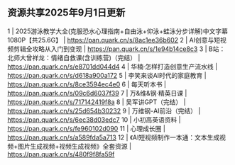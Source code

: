 ## 资源共享2025年9月1日更新
1 | 2025游泳教学大全(克服恐水心理指南+自由泳+仰泳+蛙泳分步详解)中文字幕 1080P【共25.6G】 | https://pan.quark.cn/s/8ac1ee36b602
2 | AI创意与短视频剪辑全攻略从入门到变现 | https://pan.quark.cn/s/1e94b14ce8c3
3 | B站：北师大曾祥龙：情绪自救课(含训练营)（完结） | https://pan.quark.cn/s/e8701dd044d4
4 | 华楠·怎样打造创意生产流水线 | https://pan.quark.cn/s/d618a900a172
5 | 李笑来谈AI时代的家庭教育 | https://pan.quark.cn/s/8ce3594ec4e0
6 | 每天听本书 | https://pan.quark.cn/s/09c6d6037f39
7 | 万&维&钢·精英日课 | https://pan.quark.cn/s/717142419f8a
8 | 吴军讲GPT（完结） | https://pan.quark.cn/s/25d654b30232
9 | 万维钢-AI前沿（完结） | https://pan.quark.cn/s/6ec38d03edc7
10 | 小初高英语资料 | https://pan.quark.cn/s/fe960102d090
11 | 心理成长圈 | https://pan.quark.cn/s/a589fda5a713
12 | 《AI短视频制作一本通：文本生成视频+图片生成视频+视频生成视频》全套资源 | https://pan.quark.cn/s/480f9f8fa59f
